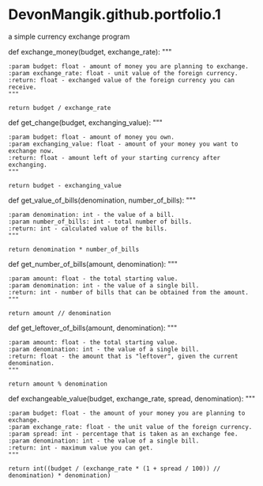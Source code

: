 # DevonMangik.github.portfolio.1
a simple currency exchange program

def exchange_money(budget, exchange_rate):
    """

    :param budget: float - amount of money you are planning to exchange.
    :param exchange_rate: float - unit value of the foreign currency.
    :return: float - exchanged value of the foreign currency you can receive.
    """

    return budget / exchange_rate


def get_change(budget, exchanging_value):
    """

    :param budget: float - amount of money you own.
    :param exchanging_value: float - amount of your money you want to exchange now.
    :return: float - amount left of your starting currency after exchanging.
    """

    return budget - exchanging_value


def get_value_of_bills(denomination, number_of_bills):
    """

    :param denomination: int - the value of a bill.
    :param number_of_bills: int - total number of bills.
    :return: int - calculated value of the bills.
    """

    return denomination * number_of_bills


def get_number_of_bills(amount, denomination):
    """

    :param amount: float - the total starting value.
    :param denomination: int - the value of a single bill.
    :return: int - number of bills that can be obtained from the amount.
    """

    return amount // denomination


def get_leftover_of_bills(amount, denomination):
    """

    :param amount: float - the total starting value.
    :param denomination: int - the value of a single bill.
    :return: float - the amount that is "leftover", given the current denomination.
    """

    return amount % denomination


def exchangeable_value(budget, exchange_rate, spread, denomination):
    """

    :param budget: float - the amount of your money you are planning to exchange.
    :param exchange_rate: float - the unit value of the foreign currency.
    :param spread: int - percentage that is taken as an exchange fee.
    :param denomination: int - the value of a single bill.
    :return: int - maximum value you can get.
    """

    return int((budget / (exchange_rate * (1 + spread / 100)) // denomination) * denomination)

